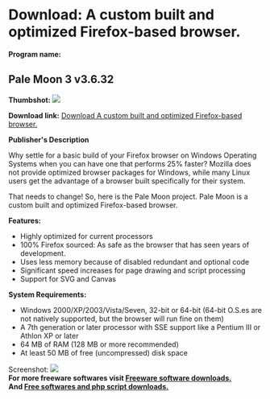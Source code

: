 # Download: A custom built and optimized Firefox-based browser.

**Program name:**

## Pale Moon 3 v3.6.32

  
**Thumbshot:** ![](http://www.freewarefiles.com/screenshot/palemoon_md.jpg)   
  
**Download link:** [Download A custom built and optimized Firefox-based browser.](http://freesoftwares.boysofts.com/Pale-Moon-3_program_52747.html)  
  


**Publisher's Description**  
  


Why settle for a basic build of your Firefox browser on Windows Operating Systems when you can have one that performs 25% faster? Mozilla does not provide optimized browser packages for Windows, while many Linux users get the advantage of a browser built specifically for their system. 

That needs to change! So, here is the Pale Moon project. Pale Moon is a custom built and optimized Firefox-based browser. 

**Features:**

  * Highly optimized for current processors
  * 100% Firefox sourced: As safe as the browser that has seen years of development.
  * Uses less memory because of disabled redundant and optional code
  * Significant speed increases for page drawing and script processing
  * Support for SVG and Canvas

**System Requirements:**

  * Windows 2000/XP/2003/Vista/Seven, 32-bit or 64-bit (64-bit O.S.es are not natively supported, but the browser will run fine on them) 
  * A 7th generation or later processor with SSE support like a Pentium III or Athlon XP or later 
  * 64 MB of RAM (128 MB or more recommended) 
  * At least 50 MB of free (uncompressed) disk space 

  
  
Screenshot: ![](http://www.freewarefiles.com/screenshot/palemoon.jpg)   
**For more freeware softwares visit [Freeware software downloads.](http://freesoftwares.boysofts.com/)**   
**And [Free softwares and php script downloads.](http://www.boysofts.com/)**

